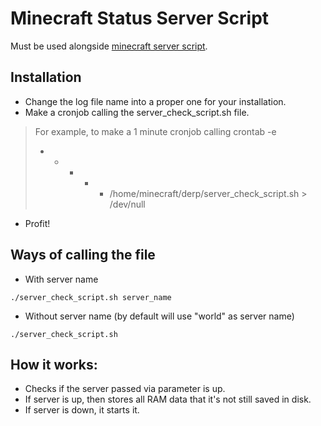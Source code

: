 # Minecraft Status Server Script

Must be used alongside [minecraft server script](https://github.com/sandain/MinecraftServerControlScript).

## Installation

* Change the log file name into a proper one for your installation.
* Make a cronjob calling the server_check_script.sh file.
> For example, to make a 1 minute cronjob calling
> crontab -e
> * * * * * /home/minecraft/derp/server_check_script.sh > /dev/null

* Profit!

## Ways of calling the file

* With server name

```
./server_check_script.sh server_name
```

* Without server name (by default will use "world" as server name)

```
./server_check_script.sh
```

## How it works:

* Checks if the server passed via parameter is up.
* If server is up, then stores all RAM data that it's not still saved in disk.
* If server is down, it starts it.
